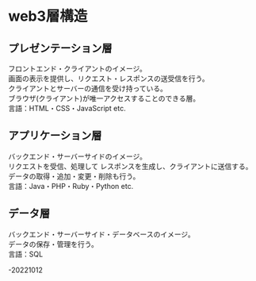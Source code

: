 # web3層構造  

## プレゼンテーション層  
フロントエンド・クライアントのイメージ。  
画面の表示を提供し、リクエスト・レスポンスの送受信を行う。  
クライアントとサーバーの通信を受け持っている。  
ブラウザ(クライアント)が唯一アクセスすることのできる層。  
言語：HTML・CSS・JavaScript etc.

## アプリケーション層  
バックエンド・サーバーサイドのイメージ。  
リクエストを受信、処理して
レスポンスを生成し、クライアントに送信する。  
データの取得・追加・変更・削除も行う。  
言語：Java・PHP・Ruby・Python etc.  

## データ層  
バックエンド・サーバーサイド・データベースのイメージ。  
データの保存・管理を行う。  
言語：SQL  

-20221012